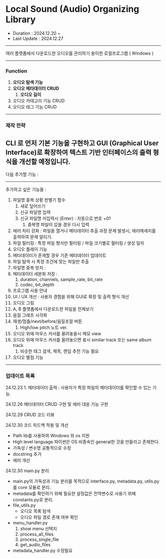# Local Sound (Audio) Organizing Library

- Duration : 2024.12.20 ~ 
- Last Update : 2024.12.27
---

여러 플랫폼에서 다운로드한 오디오를 관리하기 용이한 로컬프로그램 ( Windows )

---
### Function
1. **오디오 탐색 기능**
3. **오디오 메타데이터 CRUD**
   1. **오디오 길이**
4. 오디오 카테고리 기능 CRUD
5. 오디오 태그 기능 CRUD

---
### 제작 전략
   CLI 로 먼저 기본 기능을 구현하고 GUI (Graphical User Interface)로 확장하여 텍스트 기반 인터페이스의 출력 형식을 개선할 예정입니다.
---

   다음 추가할 기능 :

---
   추가하고 싶은 기능들 : 
1. 파일명 중복 상황 판별기 함수
   1. 새로 덮어쓰기
   2. 신규 파일명 입력
   3. 신규 파일명 미입력시 (Enter) : 자동으로 번호 +01
      1. 중복명 파일이 있을 경우 다시 입력
2. 에러 처리 강화 : 파일을 열거나 메타데이터 추출 과정 문제 발생시, 에러메세지를 출력하여 문제 알리기.
1. 파일 필터링 : 특정 파일 형식만 필터링 / 파일 크기별로 필터링 / 생성 일자
2. 오디오 플레이 기능
2. 메타데이터가 존재할 경우 기존 메타데이터 업데이트
2. 파일 탐색 시 특정 조건에 맞는 파일만 추출
3. 파일명 중복 방지 : 
4. 메타데이터 세분화 저장 :
   1. duration, channels, sample_rate, bit_rate
   2. codec, bit_depth
7. 프로그램 사용 안내
4. UI / UX 개선 : 사용자 경험을 위해 GUI로 확장 및 출력 형식 개선
2. 오디오 그림 
3. A, B 플랫폼에서 다운로드한 파일을 전체보기
2. 음질 그래프 시각화
3. 재생/멈춤/next/before/음질조절 버튼
     1. High/low pitch 노트 ver.
4. 오디오 위에 마우스 커서를 올려놓을시 메모 view
5. 오디오 위에 마우스 커서를 올려놓으면 표시 similar track 또는 same album track
    1. 비슷한 태그 검색, 제목, 랜덤 추천 기능 필요
6. 오디오 별점 기능
---

### 업데이트 목록

24.12.23 1. 메타데이터 출력 : 사용자가 특정 파일의 메타데이터를 확인할 수 있는 기능.

24.12.26 메타데이터 CRUD 구현 및 에러 대응 기능 구현

24.12.29 CRUD 코드 리뷰

24.12.30 코드 피드백 적용 및 개선

- Path lib를 사용하여 Windows 외 os 지원
- High level language 파이썬은 OS 비종속인 general한 것을 만들라고 존재한다.
- 가독성 / 변수명 공통적으로 수정
- docstring 추가
- 에러 개선

24.12.30 main.py 분리
- main.py의 가독성과 기능 분리를 목적으로 interface.py, metadata.py, utils.py를 core 모듈로 분리.
- metadata를 확인하기 위해 필요한 설정값은 전역변수로 사용기 위해 constants.py로 분리.
- file_utils.py
   - 오디오 목록 탐색
   - 오디오 파일 경로 존재 여부 확인
- menu_handler.py
  1. show menu 선택지
  2. process_all_files
  3. process_single_file
  4. get_audio_files
- metadata_handler.py 수정필요